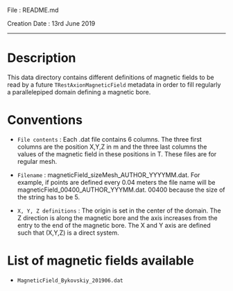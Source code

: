 
File : README.md

Creation Date : 13rd June 2019

---

Description
===========

This data directory contains different definitions of magnetic fields to be read by a future `TRestAxionMagneticField` metadata in order to fill regularly a parallelepiped domain defining a magnetic bore.


Conventions
===========

- `File contents` : Each .dat file contains 6 columns. The three first columns are the position X,Y,Z in m and the three last columns the values of the magnetic field in these positions in T. These files are for regular mesh.

- `Filename` : magneticField_sizeMesh_AUTHOR_YYYYMM.dat. For example, if points are defined every 0.04 meters the file name will be magneticField_00400_AUTHOR_YYYMM.dat. 00400 because the size of the string has to be 5.

- `X, Y, Z definitions` : The origin is set in the center of the domain. The Z direction is along the magnetic bore and the axis increases from the entry to the end of the magnetic bore. The X and Y axis are defined such that (X,Y,Z) is a direct system.


List of magnetic fields available 
=================================

- `MagneticField_Bykovskiy_201906.dat` 
